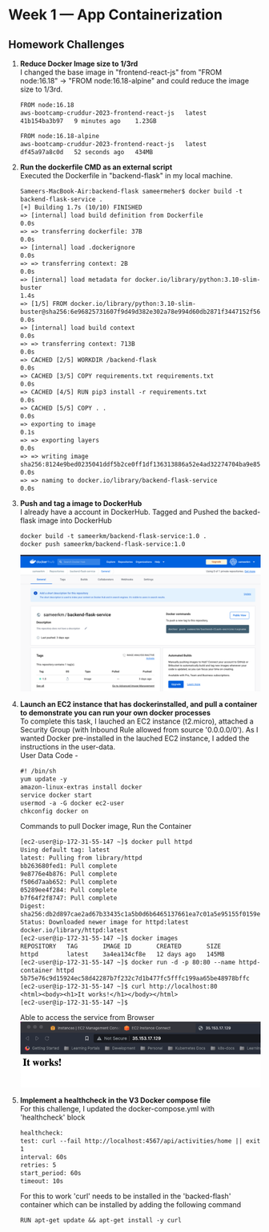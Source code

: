 # Week 1 — App Containerization

## Homework Challenges

1. **Reduce Docker Image size to 1/3rd**  
I changed the base image in "frontend-react-js" from "FROM node:16.18" -> "FROM node:16.18-alpine" and could reduce the image size to 1/3rd.  
    ```
    FROM node:16.18
    aws-bootcamp-cruddur-2023-frontend-react-js   latest             41b154ba3b97   9 minutes ago    1.23GB  
    ```
    ```
    FROM node:16.18-alpine
    aws-bootcamp-cruddur-2023-frontend-react-js   latest             df45a97a8c0d   52 seconds ago   434MB  
    ```
2. **Run the dockerfile CMD as an external script**  
Executed the Dockerfile in "backend-flask" in my local machine.
    ```
    Sameers-MacBook-Air:backend-flask sameermeher$ docker build -t backend-flask-service .
    [+] Building 1.7s (10/10) FINISHED      
    => [internal] load build definition from Dockerfile                                                                                                                                             0.0s
    => => transferring dockerfile: 37B                                                                                                                                                              0.0s
    => [internal] load .dockerignore                                                                                                                                                                0.0s
    => => transferring context: 2B                                                                                                                                                                  0.0s
    => [internal] load metadata for docker.io/library/python:3.10-slim-buster                                                                                                                       1.4s
    => [1/5] FROM docker.io/library/python:3.10-slim-buster@sha256:6e96825731607f9d49d382e302a78e994d60db2871f3447152f56621069e6114                                                                 0.0s
    => [internal] load build context                                                                                                                                                                0.0s
    => => transferring context: 713B                                                                                                                                                                0.0s
    => CACHED [2/5] WORKDIR /backend-flask                                                                                                                                                          0.0s
    => CACHED [3/5] COPY requirements.txt requirements.txt                                                                                                                                          0.0s
    => CACHED [4/5] RUN pip3 install -r requirements.txt                                                                                                                                            0.0s
    => CACHED [5/5] COPY . .                                                                                                                                                                        0.0s
    => exporting to image                                                                                                                                                                           0.1s
    => => exporting layers                                                                                                                                                                          0.0s
    => => writing image sha256:8124e9bed0235041ddf5b2ce0ff1df136313886a52e4ad32274704ba9e853fb4                                                                                                     0.0s
    => => naming to docker.io/library/backend-flask-service                                                                                                                                         0.0s
    ```
3. **Push and tag a image to DockerHub**  
I already have a account in DockerHub. Tagged and Pushed the backed-flask image into DockerHub

    ```
    docker build -t sameerkm/backend-flask-service:1.0 .
    docker push sameerkm/backend-flask-service:1.0
    ```
    ![Docker Hub](../_docs/assets/week-1/dockerhub-image.png)
4. **Launch an EC2 instance that has dockerinstalled, and pull a container to demonstrate you can run your own docker processes**  
To complete this task, I lauched an EC2 instance (t2.micro), attached a Security Group (with Inbound Rule allowed from source '0.0.0.0/0'). As I wanted Docker pre-installed in the lauched EC2 instance, I added the instructions in the user-data.  
User Data Code - 
    ```
    #! /bin/sh
    yum update -y
    amazon-linux-extras install docker
    service docker start
    usermod -a -G docker ec2-user
    chkconfig docker on
    ```  
    Commands to pull Docker image, Run the Container
    ```
    [ec2-user@ip-172-31-55-147 ~]$ docker pull httpd
    Using default tag: latest
    latest: Pulling from library/httpd
    bb263680fed1: Pull complete 
    9e8776e4b876: Pull complete 
    f506d7aab652: Pull complete 
    05289ee4f284: Pull complete 
    b7f64f2f8747: Pull complete 
    Digest: sha256:db2d897cae2ad67b33435c1a5b0d6b6465137661ea7c01a5e95155f0159e1bcf
    Status: Downloaded newer image for httpd:latest
    docker.io/library/httpd:latest
    [ec2-user@ip-172-31-55-147 ~]$ docker images
    REPOSITORY   TAG       IMAGE ID       CREATED       SIZE
    httpd        latest    3a4ea134cf8e   12 days ago   145MB
    [ec2-user@ip-172-31-55-147 ~]$ docker run -d -p 80:80 --name httpd-container httpd
    5b75e76c9d15924ec58d42287b7f232c7d1b477fc5fffc199aa65be48978bffc
    [ec2-user@ip-172-31-55-147 ~]$ curl http://localhost:80
    <html><body><h1>It works!</h1></body></html>
    [ec2-user@ip-172-31-55-147 ~]$ 
    ```
    Able to access the service from Browser  
    ![Site accessible in browser](../_docs/assets/week-1/docker-ec2-site-browser.png)
5. **Implement a healthcheck in the V3 Docker compose file**  
For this challenge, I updated the docker-compose.yml with 'healthcheck' block
    ```
    healthcheck:
    test: curl --fail http://localhost:4567/api/activities/home || exit 1
    interval: 60s
    retries: 5
    start_period: 60s
    timeout: 10s
    ``` 
    For this to work 'curl' needs to be installed in the 'backed-flash' container which can be installed by adding the following command
    ```
    RUN apt-get update && apt-get install -y curl
    ```